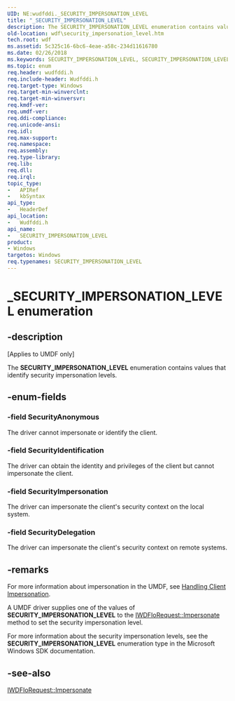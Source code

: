 ```yaml
---
UID: NE:wudfddi._SECURITY_IMPERSONATION_LEVEL
title: "_SECURITY_IMPERSONATION_LEVEL"
description: The SECURITY_IMPERSONATION_LEVEL enumeration contains values that identify security impersonation levels.
old-location: wdf\security_impersonation_level.htm
tech.root: wdf
ms.assetid: 5c325c16-6bc6-4eae-a58c-234d11616780
ms.date: 02/26/2018
ms.keywords: SECURITY_IMPERSONATION_LEVEL, SECURITY_IMPERSONATION_LEVEL enumeration, SecurityAnonymous, SecurityDelegation, SecurityIdentification, SecurityImpersonation, _SECURITY_IMPERSONATION_LEVEL, umdf.security_impersonation_level, umdfstructs_f81ccb0e-4b8c-4a8a-bdd3-4b4a45a750ab.xml, wdf.security_impersonation_level, wudfddi/SECURITY_IMPERSONATION_LEVEL, wudfddi/SecurityAnonymous, wudfddi/SecurityDelegation, wudfddi/SecurityIdentification, wudfddi/SecurityImpersonation
ms.topic: enum
req.header: wudfddi.h
req.include-header: Wudfddi.h
req.target-type: Windows
req.target-min-winverclnt: 
req.target-min-winversvr: 
req.kmdf-ver: 
req.umdf-ver: 
req.ddi-compliance: 
req.unicode-ansi: 
req.idl: 
req.max-support: 
req.namespace: 
req.assembly: 
req.type-library: 
req.lib: 
req.dll: 
req.irql: 
topic_type:
-	APIRef
-	kbSyntax
api_type:
-	HeaderDef
api_location:
-	Wudfddi.h
api_name:
-	SECURITY_IMPERSONATION_LEVEL
product:
- Windows
targetos: Windows
req.typenames: SECURITY_IMPERSONATION_LEVEL
---
```


# _SECURITY_IMPERSONATION_LEVEL enumeration


## -description


<p class="CCE_Message">[Applies to UMDF only]</p>

The <b>SECURITY_IMPERSONATION_LEVEL</b> enumeration contains values that identify security impersonation levels.


## -enum-fields




### -field SecurityAnonymous

The driver cannot impersonate or identify the client.


### -field SecurityIdentification

The driver can obtain the identity and privileges of the client but cannot impersonate the client.


### -field SecurityImpersonation

The driver can impersonate the client's security context on the local system.


### -field SecurityDelegation

The driver can impersonate the client's security context on remote systems.


## -remarks



For more information about impersonation in the UMDF, see <a href="https://docs.microsoft.com/windows-hardware/drivers/wdf/handling-client-impersonation-in-umdf-drivers">Handling Client Impersonation</a>.

A UMDF driver supplies one of the values of <b>SECURITY_IMPERSONATION_LEVEL</b> to the <a href="https://msdn.microsoft.com/library/windows/hardware/ff559136">IWDFIoRequest::Impersonate</a> method to set the security impersonation level.

For more information about the security impersonation levels, see the <b>SECURITY_IMPERSONATION_LEVEL</b> enumeration type in the Microsoft Windows SDK documentation.




## -see-also




<a href="https://msdn.microsoft.com/library/windows/hardware/ff559136">IWDFIoRequest::Impersonate</a>
 

 


